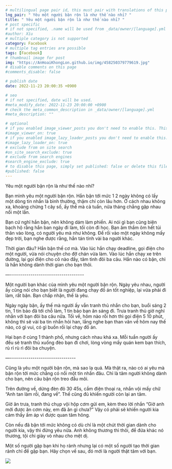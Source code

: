 ```yaml
---
# multilingual page pair id, this must pair with translations of this page. (This name must be unique)
lng_pair: " Yêu một người bận rộn là như thế nào nhỉ? "
title: " Yêu một người bận rộn là như thế nào nhỉ? "
# post specific
# if not specified, .name will be used from _data/owner/[language].yml
#author: Xíu
# multiple category is not supported
category: Facebook
# multiple tag entries are possible
tags: [Facebook]
# thumbnail image for post
img: "https://AnHoaiKhongLon.github.io/img/458250379779619.jpg"
# disable comments on this page
#comments_disable: false

# publish date
date: 2022-11-23 20:00:35 +0900

# seo
# if not specified, date will be used.
#meta_modify_date: 2022-11-23 20:00:00 +0900
# check the meta_common_description in _data/owner/[language].yml
#meta_description: ""

# optional
# if you enabled image_viewer_posts you don't need to enable this. This is only if image_viewer_posts = false
#image_viewer_on: true
# if you enabled image_lazy_loader_posts you don't need to enable this. This is only if image_lazy_loader_posts = false
#image_lazy_loader_on: true
# exclude from on site search
#on_site_search_exclude: true
# exclude from search engines
#search_engine_exclude: true
# to disable this page, simply set published: false or delete this file
#published: false
---
```

Yêu một người bận rộn là như thế nào nhỉ?

Bạn mình yêu một người bận rộn. Hắn bận tới mức 1 2 ngày không có lấy một dòng tin nhắn là bình thường, thậm chí còn lâu hơn. Ở cách nhau không xa, khoảng chừng 1 cây số, ấy thế mà cả tuần, nửa tháng chẳng gặp nhau nổi một lần.

Bạn cứ nghĩ hắn bận, nên không dám làm phiền. Ai nói gì bạn cũng biện bạch hộ rằng hắn ban ngày đi làm, tối còn đi học. Bạn âm thầm ôm hết tủi thân vào lòng, có người yêu mà như không. Để rồi vào một ngày không mấy đẹp trời, bạn nghe được rằng, hắn tán tỉnh vài ba người khác.

Thời gian đâu? Hắn bận thế cơ mà. Vào lúc hắn chạy deadline, gọi điện cho một người, vừa nói chuyện cho đỡ chán vừa làm. Vào lúc hắn chạy xe trên đường, lại gọi điện cho cô nào đấy, tâm tình đôi ba câu. Hắn nào có bận, chỉ là hắn không dành thời gian cho bạn thôi.

—------------------------------------

Một người bạn khác của mình yêu một người bận rộn. Ngày yêu nhau, người ấy cũng nói cho bạn biết là người đang chạy đồ án tốt nghiệp, lại vừa phải đi làm, rất bận. Bạn chấp nhận, thế là yêu.

Ngày ngày bận, ấy thế mà người ấy vẫn tranh thủ nhắn cho bạn, buổi sáng 2 tin, 1 tin bảo đã tới chỗ làm, 1 tin bảo bạn ăn sáng đi. Trưa tranh thủ giờ nghỉ nhắn với bạn đôi ba câu nữa. Tối về, hôm nào rỗi hơn thì gọi điện 5 10 phút, không thì sẽ vài ba tin nhắn hỏi han, lắng nghe bạn than vãn về hôm nay thế nào, có gì vui, có gì buồn rồi lại chạy đồ án.

Hai bạn ở cùng 1 thành phố, nhưng cách nhau khá xa. Mỗi tuần người ấy đều sẽ tranh thủ xuống đèo bạn đi chơi, lòng vòng mấy quán kem bạn thích, rủ rỉ rù rì đôi ba chuyện.

—--------------------------------

Cũng là yêu một người bận rộn, mà sao lạ quá. Mà thật ra, nào có ai yêu mà bận rộn tới mức chẳng có nổi một tin nhắn đâu. Chỉ là tâm người không dành cho bạn, nên câu bận rộn treo đầu môi.

Trên đường về, dừng đèn đỏ 30 45s, cầm điện thoại ra, nhắn vội mấy chữ “Anh tan làm rồi, đang về”. Thế cũng đủ khiến người còn lại an tâm.

Giờ ăn trưa, tranh thủ chụp vội hộp cơm gửi em, kèm theo lời nhắn “Giờ anh mới được ăn cơm này, em đã ăn gì chưa?” Vậy có phải sẽ khiến người kia cảm thấy ấm áp vì được quan tâm hông.

Còn nếu đã bận tới mức không có dù chỉ là một chút thời gian dành cho người kia, vậy thì đừng yêu nữa. Anh không thương thì thôi, để đứa khác nó thương, tội chi giày vò nhau cho mệt dị.

Một số người gặp bạn khi họ rảnh nhưng lại có một số người tạo thời gian rảnh chỉ để gặp bạn. Hãy chọn vế sau, đó mới là người thật tâm với bạn.

<!-- outline-end -->

<img src= "https://AnHoaiKhongLon.github.io/img/458250379779619.jpg">


